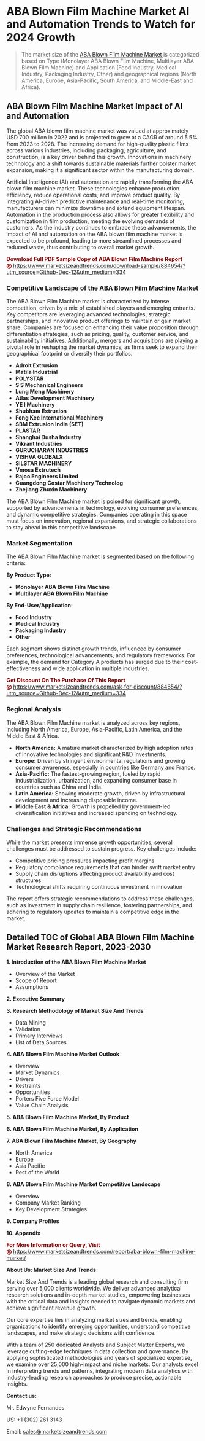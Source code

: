 <H1>ABA Blown Film Machine Market AI and Automation Trends to Watch for 2024 Growth</H1><blockquote><p>The market size of the <a href="https://www.marketsizeandtrends.com/download-sample/884654/?utm_source=Github-Dec-12&amp;utm_medium=334" target="_blank">ABA Blown Film Machine Market </a>is categorized based on Type (Monolayer ABA Blown Film Machine, Multilayer ABA Blown Film Machine) and Application (Food Industry, Medical Industry, Packaging Industry, Other) and geographical regions (North America, Europe, Asia-Pacific, South America, and Middle-East and Africa).</p></blockquote><p><h2>ABA Blown Film Machine Market Impact of AI and Automation</h2><p>The global ABA blown film machine market was valued at approximately USD 700 million in 2022 and is projected to grow at a CAGR of around 5.5% from 2023 to 2028. The increasing demand for high-quality plastic films across various industries, including packaging, agriculture, and construction, is a key driver behind this growth. Innovations in machinery technology and a shift towards sustainable materials further bolster market expansion, making it a significant sector within the manufacturing domain.</p><p>Artificial Intelligence (AI) and automation are rapidly transforming the ABA blown film machine market. These technologies enhance production efficiency, reduce operational costs, and improve product quality. By integrating AI-driven predictive maintenance and real-time monitoring, manufacturers can minimize downtime and extend equipment lifespan. Automation in the production process also allows for greater flexibility and customization in film production, meeting the evolving demands of customers. As the industry continues to embrace these advancements, the impact of AI and automation on the ABA blown film machine market is expected to be profound, leading to more streamlined processes and reduced waste, thus contributing to overall market growth.</p></p><p><strong><span style="color: #800000;">Download Full PDF Sample Copy of ABA Blown Film Machine Report @</span>&nbsp;</strong><a href="https://www.marketsizeandtrends.com/download-sample/884654/?utm_source=Github-Dec-12&amp;utm_medium=334">https://www.marketsizeandtrends.com/download-sample/884654/?utm_source=Github-Dec-12&amp;utm_medium=334</a></p><h3>Competitive Landscape of the ABA Blown Film Machine Market</h3><p>The ABA Blown Film Machine market is characterized by intense competition, driven by a mix of established players and emerging entrants. Key competitors are leveraging advanced technologies, strategic partnerships, and innovative product offerings to maintain or gain market share. Companies are focused on enhancing their value proposition through differentiation strategies, such as pricing, quality, customer service, and sustainability initiatives. Additionally, mergers and acquisitions are playing a pivotal role in reshaping the market dynamics, as firms seek to expand their geographical footprint or diversify their portfolios.</p><p><strong><p><ul><li>Adroit Extrusion </li><li> Matila Industrial </li><li> POLYSTAR </li><li> S S Mechanical Engineers </li><li> Lung Meng Machinery </li><li> Atlas Development Machinery </li><li> YE I Machinery </li><li> Shubham Extrusion </li><li> Fong Kee International Machinery </li><li> SBM Extrusion India (SET) </li><li> PLASTAR </li><li> Shanghai Dusha Industry </li><li> Vikrant Industries </li><li> GURUCHARAN INDUSTRIES </li><li> VISHVA GLOBALX </li><li> SILSTAR MACHINERY </li><li> Vmosa Extrutech </li><li> Rajoo Engineers Limited </li><li> Guangdong Costar Machinery Technolog </li><li> Zhejiang Zhuxin Machinery</p></li></ul></p></strong></p><p>The ABA Blown Film Machine market is poised for significant growth, supported by advancements in technology, evolving consumer preferences, and dynamic competitive strategies. Companies operating in this space must focus on innovation, regional expansions, and strategic collaborations to stay ahead in this competitive landscape.</p><h3>Market Segmentation</h3><p>The ABA Blown Film Machine market is segmented based on the following criteria:</p><p><strong>By Product Type:</strong></p><p><strong><p><ul><li>Monolayer ABA Blown Film Machine </li><li> Multilayer ABA Blown Film Machine</p></li></ul></p></strong></p><p><strong>By End-User/Application:</strong></p><p><strong><p><ul><li>Food Industry </li><li> Medical Industry </li><li> Packaging Industry </li><li> Other</p></li></ul></p></strong></p><p>Each segment shows distinct growth trends, influenced by consumer preferences, technological advancements, and regulatory frameworks. For example, the demand for Category A products has surged due to their cost-effectiveness and wide application in multiple industries.</p><p><strong><span style="color: #800000;">Get Discount On The Purchase Of This Report @&nbsp;</span></strong><a href="https://www.marketsizeandtrends.com/ask-for-discount/884654/?utm_source=Github-Dec-12&amp;utm_medium=334">https://www.marketsizeandtrends.com/ask-for-discount/884654/?utm_source=Github-Dec-12&amp;utm_medium=334</a></p><h3>Regional Analysis</h3><p>The ABA Blown Film Machine market is analyzed across key regions, including North America, Europe, Asia-Pacific, Latin America, and the Middle East &amp; Africa.</p><ul><li><strong>North America:</strong> A mature market characterized by high adoption rates of innovative technologies and significant R&amp;D investments.</li><li><strong>Europe:</strong> Driven by stringent environmental regulations and growing consumer awareness, especially in countries like Germany and France.</li><li><strong>Asia-Pacific:</strong> The fastest-growing region, fueled by rapid industrialization, urbanization, and expanding consumer base in countries such as China and India.</li><li><strong>Latin America:</strong> Showing moderate growth, driven by infrastructural development and increasing disposable income.</li><li><strong>Middle East &amp; Africa:</strong> Growth is propelled by government-led diversification initiatives and increased spending on technology.</li></ul><h3>Challenges and Strategic Recommendations</h3><p>While the market presents immense growth opportunities, several challenges must be addressed to sustain progress. Key challenges include:</p><ul><li>Competitive pricing pressures impacting profit margins</li><li>Regulatory compliance requirements that can hinder swift market entry</li><li>Supply chain disruptions affecting product availability and cost structures</li><li>Technological shifts requiring continuous investment in innovation</li></ul><p>The report offers strategic recommendations to address these challenges, such as investment in supply chain resilience, fostering partnerships, and adhering to regulatory updates to maintain a competitive edge in the market.</p><h2>Detailed TOC of Global ABA Blown Film Machine Market Research Report, 2023-2030</h2><p><strong>1. Introduction of the ABA Blown Film Machine Market</strong></p><ul><li>Overview of the Market</li><li>Scope of Report</li><li>Assumptions&nbsp;</li></ul><p><strong>2. Executive Summary</strong></p><p><strong>3. Research Methodology of <strong>Market Size And Trends</strong></strong></p><ul><li>Data Mining</li><li>Validation</li><li>Primary Interviews</li><li>List of Data Sources&nbsp;</li></ul><p><strong>4. ABA Blown Film Machine Market Outlook</strong></p><ul><li>Overview</li><li>Market Dynamics</li><li>Drivers</li><li>Restraints</li><li>Opportunities</li><li>Porters Five Force Model</li><li>Value Chain Analysis&nbsp;</li></ul><p><strong>5. ABA Blown Film Machine Market, By Product</strong></p><p><strong>6. ABA Blown Film Machine Market, By Application</strong></p><p><strong>7. ABA Blown Film Machine Market, By Geography</strong></p><ul><li>North America</li><li>Europe</li><li>Asia Pacific</li><li>Rest of the World&nbsp;</li></ul><p><strong>8. ABA Blown Film Machine Market Competitive Landscape</strong></p><ul><li>Overview</li><li>Company Market Ranking</li><li>Key Development Strategies&nbsp;</li></ul><p><strong>9. Company Profiles</strong></p><p><strong>10. Appendix</strong></p><p><strong><span style="color: #800000;">For More Information or Query, Visit @&nbsp;</span></strong><a href="https://www.marketsizeandtrends.com/report/aba-blown-film-machine-market/">https://www.marketsizeandtrends.com/report/aba-blown-film-machine-market/</a></p><p></p><p><strong>About Us:&nbsp;Market Size And Trends</strong></p><p>Market Size And Trends&nbsp;is a leading global research and consulting firm serving over 5,000 clients worldwide. We deliver advanced analytical research solutions and in-depth market studies, empowering businesses with the critical data and insights needed to navigate dynamic markets and achieve significant revenue growth.</p><p>Our core expertise lies in analyzing market sizes and trends, enabling organizations to identify emerging opportunities, understand competitive landscapes, and make strategic decisions with confidence.</p><p>With a team of 250 dedicated Analysts and Subject Matter Experts, we leverage cutting-edge techniques in data collection and governance. By applying sophisticated methodologies and years of specialized expertise, we examine over 25,000 high-impact and niche markets. Our analysts excel in interpreting trends and patterns, integrating modern data analytics with industry-leading research approaches to produce precise, actionable insights.</p><p><strong>Contact us:</strong></p><p>Mr. Edwyne Fernandes</p><p>US: +1 (302) 261 3143</p><p>Email: <a href="mailto:sales@marketsizeandtrends.com">sales@marketsizeandtrends.com</a>&nbsp;</p>
